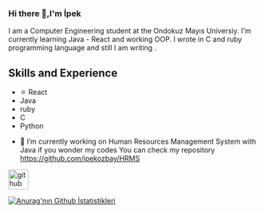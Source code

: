 ### Hi there 👋,I'm İpek 
I am a Computer Engineering student at the Ondokuz Mayıs Universiy.
I'm currently learning Java - React and working OOP.
I wrote in C and ruby programming language and still I am writing .

## Skills and Experience
* ⚛ React
*   Java 
*   ruby 
*   C
*   Python


- 🔭 I’m currently working on Human Resources Management System with Java  if you wonder my codes You can check my repository https://github.com/ipekozbay/HRMS


[<img src='https://cdn.jsdelivr.net/npm/simple-icons@3.0.1/icons/github.svg' alt='github' height='40'>](https://github.com/ipekozbay)  

[![Anurag'nın Github İstatistikleri](https://github-readme-stats.vercel.app/api?username=ipekozbay)](https://github.com/anuraghazra/github-readme-stats)
